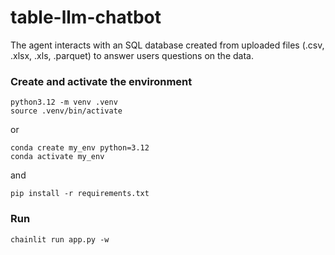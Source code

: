# table-llm-chatbot
 The agent interacts with an SQL database created from uploaded files (.csv, .xlsx, .xls, .parquet) to answer users questions on the data.


### Create and activate the environment
```
python3.12 -m venv .venv
source .venv/bin/activate
```
or
```
conda create my_env python=3.12
conda activate my_env
```
and
```
pip install -r requirements.txt
```

### Run
```
chainlit run app.py -w
```